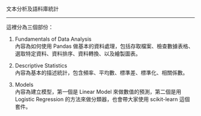 文本分析及語料庫統計

---

這裡分為三個部份：

1. Fundamentals of Data Analysis  
  內容為如何使用 Pandas 做基本的資料處理，包括存取檔案、檢查數據表格、選取特定資料、資料排序、資料轉換、以及繪製圖表。

2. Descriptive Statistics  
  內容為基本的描述統計，包含頻率、平均數、標準差、標準化、相關係數。

3. Models  
  內容為建立模型，第一個是 Linear Model 來做數值的預測，第二個是用 Logistic Regression 的方法來做分類器，也會帶大家使用 scikit-learn 這個套件。
